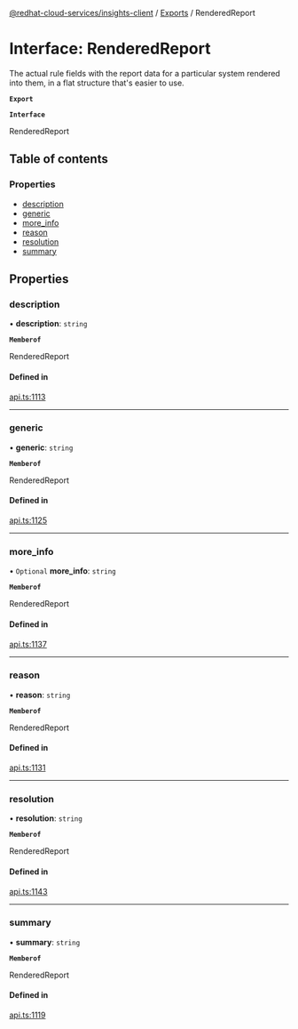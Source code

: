 [@redhat-cloud-services/insights-client](../README.md) / [Exports](../modules.md) / RenderedReport

# Interface: RenderedReport

The actual rule fields with the report data for a particular system rendered into them, in a flat structure that\'s easier to use.

**`Export`**

**`Interface`**

RenderedReport

## Table of contents

### Properties

- [description](RenderedReport.md#description)
- [generic](RenderedReport.md#generic)
- [more\_info](RenderedReport.md#more_info)
- [reason](RenderedReport.md#reason)
- [resolution](RenderedReport.md#resolution)
- [summary](RenderedReport.md#summary)

## Properties

### description

• **description**: `string`

**`Memberof`**

RenderedReport

#### Defined in

[api.ts:1113](https://github.com/RedHatInsights/javascript-clients/blob/master/packages/insights/api.ts#L1113)

___

### generic

• **generic**: `string`

**`Memberof`**

RenderedReport

#### Defined in

[api.ts:1125](https://github.com/RedHatInsights/javascript-clients/blob/master/packages/insights/api.ts#L1125)

___

### more\_info

• `Optional` **more\_info**: `string`

**`Memberof`**

RenderedReport

#### Defined in

[api.ts:1137](https://github.com/RedHatInsights/javascript-clients/blob/master/packages/insights/api.ts#L1137)

___

### reason

• **reason**: `string`

**`Memberof`**

RenderedReport

#### Defined in

[api.ts:1131](https://github.com/RedHatInsights/javascript-clients/blob/master/packages/insights/api.ts#L1131)

___

### resolution

• **resolution**: `string`

**`Memberof`**

RenderedReport

#### Defined in

[api.ts:1143](https://github.com/RedHatInsights/javascript-clients/blob/master/packages/insights/api.ts#L1143)

___

### summary

• **summary**: `string`

**`Memberof`**

RenderedReport

#### Defined in

[api.ts:1119](https://github.com/RedHatInsights/javascript-clients/blob/master/packages/insights/api.ts#L1119)
